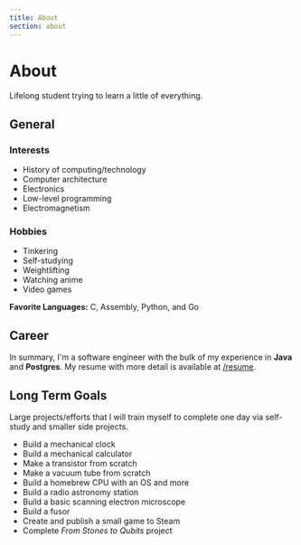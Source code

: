 ```yaml
---
title: About
section: about
---
```


# About

Lifelong student trying to learn a little of everything.

## General

<div class="about-top-row">
  <div class="about-top-col">
    <h3>Interests</h3>
    <ul>
      <li>History of computing/technology</li>
      <li>Computer architecture</li>
      <li>Electronics</li>
      <li>Low-level programming</li>
      <li>Electromagnetism</li>
    </ul>
  </div>
  <div class="about-top-col">
    <h3>Hobbies</h3>
    <ul>
      <li>Tinkering</li>
      <li>Self-studying</li>
      <li>Weightlifting</li>
      <li>Watching anime</li>
      <li>Video games</li>
    </ul>
  </div>
</div>

**Favorite Languages:** C, Assembly, Python, and Go

## Career

In summary, I'm a software engineer with the bulk of my experience in **Java** and **Postgres**.
My resume with more detail is available at 
<a href="https://raw.githubusercontent.com/barrettotte/Resume/master/barrettotte-resume.pdf" target="_blank" rel="noopener noreferrer">/resume</a>.

## Long Term Goals

Large projects/efforts that I will train myself to complete one day via self-study and smaller side projects.

- Build a mechanical clock
- Build a mechanical calculator
- Make a transistor from scratch
- Make a vacuum tube from scratch
- Build a homebrew CPU with an OS and more
- Build a radio astronomy station
- Build a basic scanning electron microscope
- Build a fusor
- Create and publish a small game to Steam
- Complete *From Stones to Qubits* project
